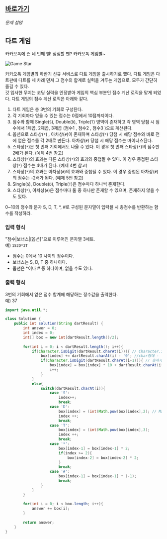 

## [바로가기](https://school.programmers.co.kr/learn/courses/30/lessons/17682)


###### 문제 설명

## 다트 게임

카카오톡에 뜬 네 번째 별! 심심할 땐? 카카오톡 게임별~

![Game Star](http://t1.kakaocdn.net/welcome2018/gamestar.png "게임별")

카카오톡 게임별의 하반기 신규 서비스로 다트 게임을 출시하기로 했다. 다트 게임은 다트판에 다트를 세 차례 던져 그 점수의 합계로 실력을 겨루는 게임으로, 모두가 간단히 즐길 수 있다.  
갓 입사한 무지는 코딩 실력을 인정받아 게임의 핵심 부분인 점수 계산 로직을 맡게 되었다. 다트 게임의 점수 계산 로직은 아래와 같다.

1.  다트 게임은 총 3번의 기회로 구성된다.
2.  각 기회마다 얻을 수 있는 점수는 0점에서 10점까지이다.
3.  점수와 함께 Single(`S`), Double(`D`), Triple(`T`) 영역이 존재하고 각 영역 당첨 시 점수에서 1제곱, 2제곱, 3제곱 (점수1 , 점수2 , 점수3 )으로 계산된다.
4.  옵션으로 스타상(`*`) , 아차상(`#`)이 존재하며 스타상(`*`) 당첨 시 해당 점수와 바로 전에 얻은 점수를 각 2배로 만든다. 아차상(`#`) 당첨 시 해당 점수는 마이너스된다.
5.  스타상(`*`)은 첫 번째 기회에서도 나올 수 있다. 이 경우 첫 번째 스타상(`*`)의 점수만 2배가 된다. (예제 4번 참고)
6.  스타상(`*`)의 효과는 다른 스타상(`*`)의 효과와 중첩될 수 있다. 이 경우 중첩된 스타상(`*`) 점수는 4배가 된다. (예제 4번 참고)
7.  스타상(`*`)의 효과는 아차상(`#`)의 효과와 중첩될 수 있다. 이 경우 중첩된 아차상(`#`)의 점수는 -2배가 된다. (예제 5번 참고)
8.  Single(`S`), Double(`D`), Triple(`T`)은 점수마다 하나씩 존재한다.
9.  스타상(`*`), 아차상(`#`)은 점수마다 둘 중 하나만 존재할 수 있으며, 존재하지 않을 수도 있다.

0~10의 정수와 문자 S, D, T, *, #로 구성된 문자열이 입력될 시 총점수를 반환하는 함수를 작성하라.

### 입력 형식

"점수|보너스|[옵션]"으로 이루어진 문자열 3세트.  
예) `1S2D*3T`

-   점수는 0에서 10 사이의 정수이다.
-   보너스는 S, D, T 중 하나이다.
-   옵선은 *이나 # 중 하나이며, 없을 수도 있다.

### 출력 형식

3번의 기회에서 얻은 점수 합계에 해당하는 정수값을 출력한다.  
예) 37

```java
import java.util.*;

class Solution {
    public int solution(String dartResult) {
        int answer = 0;
        int index = 0;
        int[] box = new int[dartResult.length()/2];
        
        for(int i = 0; i < dartResult.length(); i++){
            if(Character.isDigit(dartResult.charAt(i))){ // Character.isDigit = 정수형인지 확인하는 메서드
                box[index] += dartResult.charAt(i) - '0'; //char형에 - '0' 을 해주면 정수형으로 바뀐다.
                if(Character.isDigit(dartResult.charAt(i+1))){ // 숫자가 10일경우
                    box[index] = box[index] * 10 + dartResult.charAt(i+1) - '0';
                    i++;
                }
            }
            else{
                switch(dartResult.charAt(i)){
                    case 'S':
                        index++;
                        break;
                    case 'D': 
                        box[index] = (int)Math.pow(box[index],2); // Math.pow = 제곱을 해주는 함수
                        index ++;
                        break; 
                    case 'T': 
                        box[index] = (int)Math.pow(box[index],3);
                        index ++;
                        break;
                    case '*': 
                        box[index-1] = box[index-1] * 2;
                        if(index >= 2){
                            box[index-2] = box[index-2] * 2;
                        }
                        break;
                    case '#':
                        box[index-1] = box[index-1] * (-1);
                        break;
                }
            }
        }
        
        for(int i = 0; i < box.length; i++){
            answer += box[i];
        }
        
        return answer;
    }
}
```